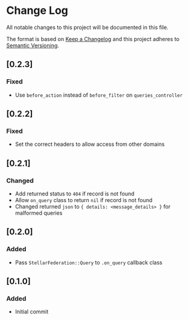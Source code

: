 # Change Log
All notable changes to this project will be documented in this file.

The format is based on [Keep a Changelog](http://keepachangelog.com/)
and this project adheres to [Semantic Versioning](http://semver.org/).

## [0.2.3]
### Fixed
- Use `before_action` instead of `before_filter` on `queries_controller`

## [0.2.2]
### Fixed
- Set the correct headers to allow access from other domains

## [0.2.1]
### Changed
- Add returned status to `404` if record is not found
- Allow `on_query` class to return `nil` if record is not found
- Changed returned `json` to `{ details: <message_details> }` for malformed queries

## [0.2.0]
### Added
- Pass `StellarFederation::Query` to `.on_query` callback class

## [0.1.0]
### Added
- Initial commit



